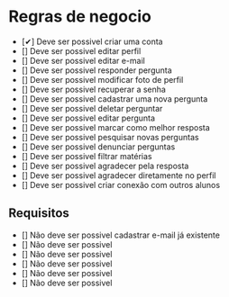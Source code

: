 # Regras de negocio

- [✔] Deve ser possivel criar uma conta
- [] Deve ser possivel editar perfil
- [] Deve ser possivel editar e-mail
- [] Deve ser possivel responder pergunta
- [] Deve ser possivel modificar foto de perfil
- [] Deve ser possivel recuperar a senha
- [] Deve ser possivel cadastrar uma nova pergunta
- [] Deve ser possivel deletar perguntar
- [] Deve ser possivel editar pergunta
- [] Deve ser possivel marcar como melhor resposta
- [] Deve ser possivel pesquisar novas perguntas
- [] Deve ser possivel denunciar perguntas
- [] Deve ser possivel filtrar matérias
- [] Deve ser possivel agradecer pela resposta
- [] Deve ser possivel agradecer diretamente no perfil
- [] Deve ser possivel criar conexão com outros alunos


## Requisitos  

- [] Não deve ser possivel cadastrar e-mail já existente
- [] Não deve ser possivel
- [] Não deve ser possivel
- [] Não deve ser possivel
- [] Não deve ser possivel
- [] Não deve ser possivel



